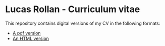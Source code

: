 # Lucas Rollan - Curriculum vitae

This repository contains digital versions of my CV in the following formats:

- [A pdf version](https://github.com/lucasrollan/cv/raw/master/Lucas%20Rollan%20-%20Curriculum%20vitae.pdf)
- [An HTML version](https://lucasrollan.github.io/cv/)
